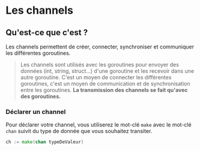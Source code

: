 # Les channels
## Qu'est-ce que c'est ?

Les channels permettent de créer, connecter, synchroniser et communiquer les différentes goroutines.
> Les channels sont utilisés avec les goroutines pour envoyer des données (int, string, struct…) d'une goroutine et les recevoir dans une autre goroutine. C'est un moyen de connecter les différentes goroutines, c'est un moyen de communication et de synchronisation entre les goroutines. **La transmission des channels se fait qu'avec des goroutines.**

### Déclarer un channel

Pour déclarer votre channel, vous utiliserez le mot-clé ``make`` avec le mot-clé ``chan`` suivit du type de donnée que vous souhaitez transiter.

```go
ch := make(chan typeDeValeur)
```
